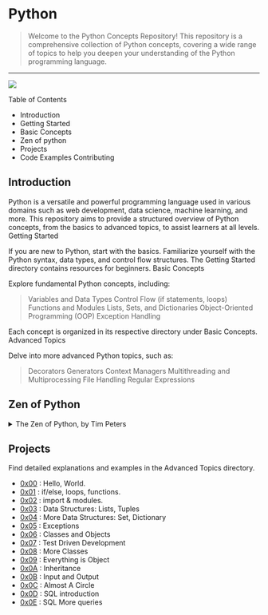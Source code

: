 # Python 

> Welcome to the Python Concepts Repository! This repository is a comprehensive collection of Python concepts, covering a wide range of topics to help you deepen your understanding of the Python programming language. 
---

![](https://spectrum.ieee.org/media-library/purple-background-with-a-yellow-hand-shape-made-up-of-names-of-programming-languages-holds-the-word-python-which-is-large.jpg?id=27260345&width=1200&height=900)



Table of Contents

 - Introduction
-  Getting Started
- Basic Concepts
- Zen of python
- Projects
- Code Examples
    Contributing
   

## Introduction

Python is a versatile and powerful programming language used in various domains such as web development, data science, machine learning, and more. This repository aims to provide a structured overview of Python concepts, from the basics to advanced topics, to assist learners at all levels.
Getting Started

If you are new to Python, start with the basics. Familiarize yourself with the Python syntax, data types, and control flow structures. The Getting Started directory contains resources for beginners.
Basic Concepts

Explore fundamental Python concepts, including:

   > Variables and Data Types
    Control Flow (if statements, loops)
    Functions and Modules
    Lists, Sets, and Dictionaries
    Object-Oriented Programming (OOP)
    Exception Handling

Each concept is organized in its respective directory under Basic Concepts.
Advanced Topics

Delve into more advanced Python topics, such as:

   > Decorators
    Generators
    Context Managers
    Multithreading and Multiprocessing
    File Handling
    Regular Expressions

## Zen of Python 


<details>
<summary>The Zen of Python, by Tim Peters</summary>
<br>
Beautiful is better than ugly.<br>
Explicit is better than implicit.<br>
Simple is better than complex.<br>
Complex is better than complicated.<br>
Flat is better than nested.<br>
Sparse is better than dense.<br>
Readability counts.<br>
Special cases aren't special enough to break the rules.<br>
Although practicality beats purity.<br>
Errors should never pass silently.<br>
Unless explicitly silenced.<br>
In the face of ambiguity, refuse the temptation to guess.<br>
There should be one-- and preferably only one --obvious way to do it.<br>
Although that way may not be obvious at first unless you're Dutch.<br>
Now is better than never.<br>
Although never is often better than *right* now.<br>
If the implementation is hard to explain, it's a bad idea.<br>
If the implementation is easy to explain, it may be a good idea.<br>
Namespaces are one honking great idea -- let's do more of those!

</details>

## Projects
Find detailed explanations and examples in the Advanced Topics directory.
- [0x00](./0x00-python-hello_world) : Hello, World.
- [0x01](./0x01-python-if_else_loops_functions) : if/else, loops, functions.
- [0x02](./0x02-python-import_modules) : import & modules.
- [0x03](./0x03-python-data_structures/) : Data Structures: Lists, Tuples
- [0x04](./0x04-python-more_data_structures/) : More Data Structures: Set, Dictionary
- [0x05](./0x05-python-exceptions/) : Exceptions
- [0x06](./0x06-python-classes/) : Classes and Objects
- [0x07](./0x07-python-test_driven_development/) : Test Driven Development
- [0x08](./0x08-python-more_classes/) : More Classes
- [0x09](./0x09-python-everything_is_object/) : Everything is Object
- [0x0A](./0x0A-python-inheritance/) : Inheritance
- [0x0B](./0x0B-python-input_output/) : Input and Output
- [0x0C](./0x0C-python-almost_a_circle/) : Almost A Circle
- [0x0D](./0x0D-SQL_introduction/) : SQL introduction
- [0x0E](./0x0E-SQL_more_queries/) : SQL More queries